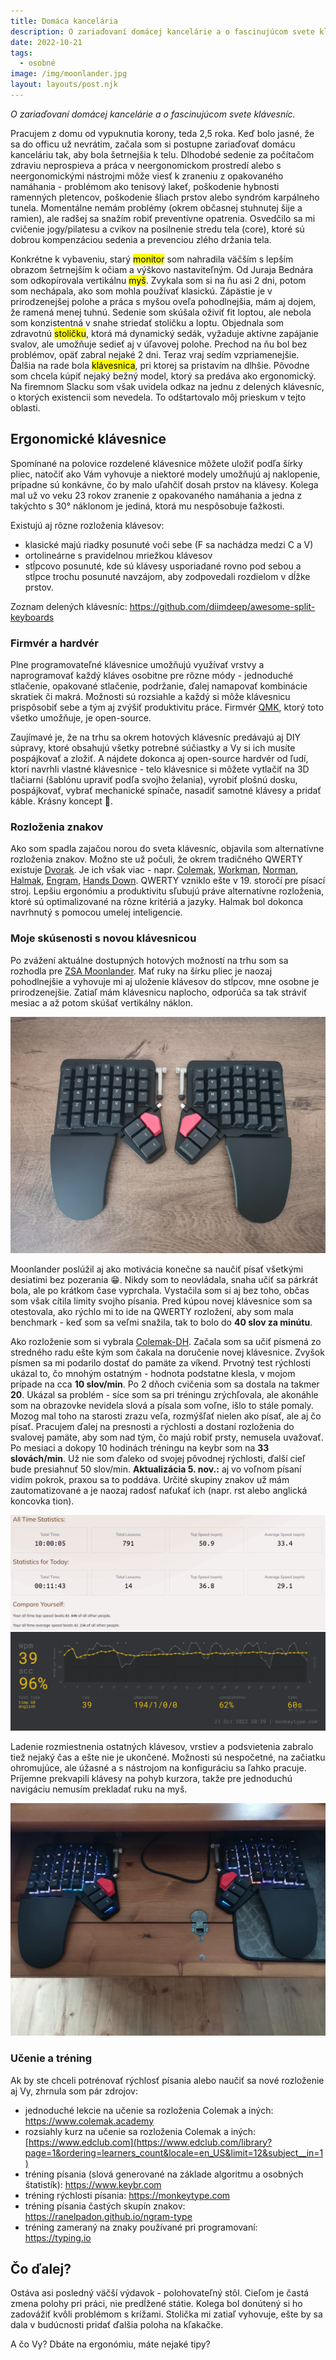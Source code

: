 ```yaml
---
title: Domáca kancelária
description: O zariaďovaní domácej kancelárie a o fascinujúcom svete klávesníc.
date: 2022-10-21
tags:
  - osobné
image: /img/moonlander.jpg
layout: layouts/post.njk
---
```


*O zariaďovaní domácej kancelárie a o fascinujúcom svete klávesníc.*

Pracujem z domu od vypuknutia korony, teda 2,5 roka. Keď bolo jasné, že sa do officu už nevrátim, začala som si postupne zariaďovať domácu kanceláriu tak, aby bola šetrnejšia k telu. Dlhodobé sedenie za počítačom zdraviu neprospieva a práca v neergonomickom prostredí alebo s neergonomickými nástrojmi môže viesť k zraneniu z opakovaného namáhania - problémom ako tenisový lakeť, poškodenie hybnosti ramenných pletencov, poškodenie šliach prstov alebo syndróm karpálneho tunela.
Momentálne nemám problémy (okrem občasnej stuhnutej šije a ramien), ale radšej sa snažím robiť preventívne opatrenia. Osvedčilo sa mi cvičenie jogy/pilatesu a cvikov na posilnenie stredu tela (core), ktoré sú dobrou kompenzáciou sedenia a prevenciou zlého držania tela.

Konkrétne k vybaveniu, starý <mark>monitor</mark> som nahradila väčším s lepším obrazom šetrnejším k očiam a výškovo nastaviteľným.
Od Juraja Bednára som odkopírovala vertikálnu <mark>myš</mark>. Zvykala som si na ňu asi 2 dni, potom som nechápala, ako som mohla používať klasickú. Zápästie je v prirodzenejšej polohe a práca s myšou oveľa pohodlnejšia, mám aj dojem, že ramená menej tuhnú.
Sedenie som skúšala oživiť fit loptou, ale nebola som konzistentná v snahe striedať stoličku a loptu. Objednala som zdravotnú <mark>stoličku</mark>, ktorá má dynamický sedák, vyžaduje aktívne zapájanie svalov, ale umožňuje sedieť aj v úľavovej polohe. Prechod na ňu bol bez problémov, opäť zabral nejaké 2 dni. Teraz vraj sedím vzpriamenejšie.
Ďalšia na rade bola <mark>klávesnica</mark>, pri ktorej sa pristavím na dlhšie. Pôvodne som chcela kúpiť nejaký bežný model, ktorý sa predáva ako ergonomický. Na firemnom Slacku som však uvidela odkaz na jednu z delených klávesníc, o ktorých existencii som nevedela. To odštartovalo môj prieskum v tejto oblasti.

## Ergonomické klávesnice

Spomínané na polovice rozdelené klávesnice môžete uložiť podľa šírky pliec, natočiť ako Vám vyhovuje a niektoré modely umožňujú aj naklopenie, prípadne sú konkávne, čo by malo uľahčiť dosah prstov na klávesy. Kolega mal už vo veku 23 rokov zranenie z opakovaného namáhania a jedna z takýchto s 30° náklonom je jediná, ktorá mu nespôsobuje ťažkosti.

Existujú aj rôzne rozloženia klávesov:

- klasické majú riadky posunuté voči sebe (F sa nachádza medzi C a V)
- ortolineárne s pravidelnou mriežkou klávesov
- stĺpcovo posunuté, kde sú klávesy usporiadané rovno pod sebou a stĺpce trochu posunuté navzájom, aby zodpovedali rozdielom v dĺžke prstov.

Zoznam delených klávesníc: <https://github.com/diimdeep/awesome-split-keyboards>

### Firmvér a hardvér

Plne programovateľné klávesnice umožňujú využívať vrstvy a naprogramovať každý kláves osobitne pre rôzne módy - jednoduché stlačenie, opakované stlačenie, podržanie, ďalej namapovať kombinácie skratiek či makrá. Možnosti sú rozsiahle a každý si môže klávesnicu prispôsobiť sebe a tým aj zvýšiť produktivitu práce. Firmvér [QMK](https://qmk.fm), ktorý toto všetko umožňuje, je open-source.

Zaujímavé je, že na trhu sa okrem hotových klávesníc predávajú aj DIY súpravy, ktoré obsahujú všetky potrebné súčiastky a Vy si ich musíte pospájkovať a zložiť. A nájdete dokonca aj open-source hardvér od ľudí, ktorí navrhli vlastné klávesnice - telo klávesnice si môžete vytlačiť na 3D tlačiarni (šablónu upraviť podľa svojho želania), vyrobiť plošnú dosku, pospájkovať, vybrať mechanické spínače, nasadiť samotné klávesy a pridať káble. Krásny koncept 🙂.

### Rozloženia znakov

Ako som spadla zajačou norou do sveta klávesníc, objavila som alternatívne rozloženia znakov. Možno ste už počuli, že okrem tradičného QWERTY existuje [Dvorak](https://en.wikipedia.org/wiki/Dvorak_keyboard_layout). Je ich však viac - napr. [Colemak](https://colemak.com), [Workman](https://workmanlayout.org), [Norman](https://normanlayout.info/index.html), [Halmak](https://github.com/MadRabbit/halmak), [Engram](https://engram.dev), [Hands Down](https://sites.google.com/alanreiser.com/handsdown). QWERTY vzniklo ešte v 19. storočí pre písací stroj. Lepšiu ergonómiu a produktivitu sľubujú práve alternatívne rozloženia, ktoré sú optimalizované na rôzne kritériá a jazyky. Halmak bol dokonca navrhnutý s pomocou umelej inteligencie.

### Moje skúsenosti s novou klávesnicou

Po zvážení aktuálne dostupných hotových možností na trhu som sa rozhodla pre [ZSA Moonlander](https://www.zsa.io/moonlander/). Mať ruky na šírku pliec je naozaj pohodlnejšie a vyhovuje mi aj uloženie klávesov do stĺpcov, mne osobne je prirodzenejšie. Zatiaľ mám klávesnicu naplocho, odporúča sa tak stráviť mesiac a až potom skúšať vertikálny náklon.

![Moonlander](/img/moonlander.jpg)

Moonlander poslúžil aj ako motivácia konečne sa naučiť písať všetkými desiatimi bez pozerania 😁. Nikdy som to neovládala, snaha učiť sa párkrát bola, ale po krátkom čase vyprchala. Vystačila som si aj bez toho, občas som však cítila limity svojho písania. Pred kúpou novej klávesnice som sa otestovala, ako rýchlo mi to ide na QWERTY rozložení, aby som mala benchmark - keď som sa veľmi snažila, tak to bolo do **40 slov za minútu**.

Ako rozloženie som si vybrala [Colemak-DH](https://colemakmods.github.io/mod-dh/). Začala som sa učiť písmená zo stredného radu ešte kým som čakala na doručenie novej klávesnice. Zvyšok písmen sa mi podarilo dostať do pamäte za víkend. Prvotný test rýchlosti ukázal to, čo mnohým ostatným - hodnota podstatne klesla, v mojom prípade na cca **10 slov/min**. Po 2 dňoch cvičenia som sa dostala na takmer **20**. Ukázal sa problém - síce som sa pri tréningu zrýchľovala, ale akonáhle som na obrazovke nevidela slová a písala som voľne, išlo to stále pomaly. Mozog mal toho na starosti zrazu veľa, rozmýšľať nielen ako písať, ale aj čo písať. Pracujem ďalej na presnosti a rýchlosti a dostaní rozloženia do svalovej pamäte, aby som nad tým, čo majú robiť prsty, nemusela uvažovať. Po mesiaci a dokopy 10 hodinách tréningu na keybr som na **33 slovách/min**. Už nie som ďaleko od svojej pôvodnej rýchlosti, ďalší cieľ bude presiahnuť 50 slov/min.
**Aktualizácia 5. nov.:** aj vo voľnom písaní vidím pokrok, praxou sa to poddáva. Určité skupiny znakov už mám zautomatizované a je naozaj radosť naťukať ich (napr. rst alebo anglická koncovka tion).

![Keybr](/img/keybr10h.png)
![monkeytype](/img/monkeytype.png)

Ladenie rozmiestnenia ostatných klávesov, vrstiev a podsvietenia zabralo tiež nejaký čas a ešte nie je ukončené. Možnosti sú nespočetné, na začiatku ohromujúce, ale úžasné a s nástrojom na konfiguráciu sa ľahko pracuje. Príjemne prekvapili klávesy na pohyb kurzora, takže pre jednoduchú navigáciu nemusím prekladať ruku na myš.

![Moonlander](/img/moonlander2.jpg)

### Učenie a tréning

Ak by ste chceli potrénovať rýchlosť písania alebo naučiť sa nové rozloženie aj Vy, zhrnula som pár zdrojov:

- jednoduché lekcie na učenie sa rozloženia Colemak a iných: <https://www.colemak.academy>
- rozsiahly kurz na učenie sa rozloženia Colemak a iných: [https://www.edclub.com](https://www.edclub.com/library?page=1&ordering=learners_count&locale=en_US&limit=12&subject__in=1)
- tréning písania (slová generované na základe algoritmu a osobných štatistík): <https://www.keybr.com>
- tréning rýchlosti písania: <https://monkeytype.com>
- tréning písania častých skupín znakov: <https://ranelpadon.github.io/ngram-type>
- tréning zameraný na znaky používané pri programovaní: <https://typing.io>

## Čo ďalej?

Ostáva asi posledný väčší výdavok - polohovateľný stôl. Cieľom je častá zmena polohy pri práci, nie predĺžené státie. Kolega bol donútený si ho zadovážiť kvôli problémom s krížami.
Stolička mi zatiaľ vyhovuje, ešte by sa dala v budúcnosti pridať ďalšia poloha na kľakačke.

A čo Vy? Dbáte na ergonómiu, máte nejaké tipy?
